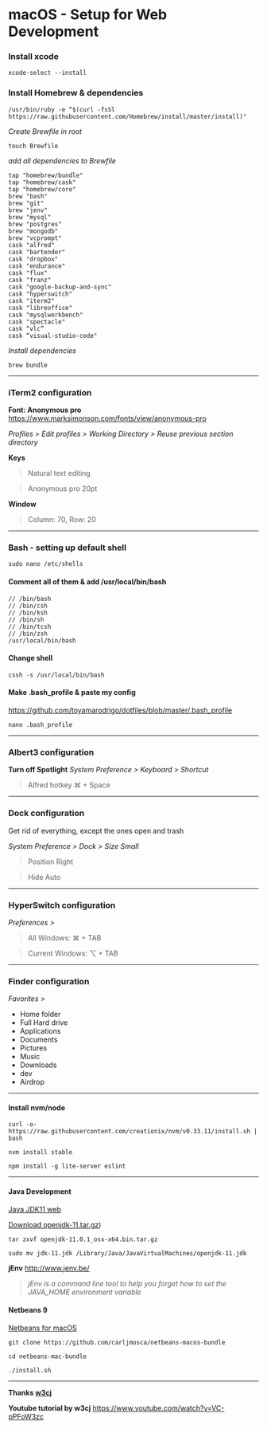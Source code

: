 # macOS - Setup for Web Development
### Install xcode
```
xcode-select --install
```

### Install Homebrew & dependencies
```
/usr/bin/ruby -e “$(curl -fsSl https://raw.githubusercontent.com/Homebrew/install/master/install)"
```

*Create Brewfile in root*
```
touch Brewfile
```
*add all dependencies to Brewfile*
```
tap "homebrew/bundle"
tap "homebrew/cask"
tap "homebrew/core"
brew "bash"
brew "git"
brew "jenv"
brew "mysql"
brew "postgres"
brew "mongodb"
brew "vcprompt"
cask "alfred"
cask "bartender"
cask "dropbox"
cask "endurance"
cask "flux"
cask "franz"
cask "google-backup-and-sync"
cask "hyperswitch"
cask "iterm2"
cask "libreoffice"
cask "mysqlworkbench"
cask "spectacle"
cask “vlc”
cask “visual-studio-code"
```
*Install dependencies*
```
brew bundle
```
---

### iTerm2 configuration
**Font: Anonymous pro**
https://www.marksimonson.com/fonts/view/anonymous-pro

*Profiles > Edit profiles > Working Directory > Reuse previous section directory*

**Keys**
> Natural text editing

> Anonymous pro 20pt

**Window**
> Column: 70, Row: 20

---

### Bash - setting up default shell
```
sudo nano /etc/shells
```
#### Comment all of them & add /usr/local/bin/bash
```
// /bin/bash
// /bin/csh
// /bin/ksh
// /bin/sh
// /bin/tcsh
// /bin/zsh
/usr/local/bin/bash
```

#### Change shell
```
cssh -s /usr/local/bin/bash
```

#### Make .bash_profile & paste my config
https://github.com/toyamarodrigo/dotfiles/blob/master/.bash_profile
```
nano .bash_profile
```

---
### Albert3 configuration
**Turn off Spotlight**
*System Preference > Keyboard > Shortcut*

> Alfred hotkey ⌘ + Space

---

### Dock configuration
Get rid of everything, except the ones open and trash

*System Preference > Dock > Size Small*
> Position Right

> Hide Auto

---

### HyperSwitch configuration
*Preferences >*
> All Windows: ⌘ + TAB

> Current Windows: ⌥ + TAB

---

### Finder configuration
*Favorites >*

* Home folder
* Full Hard drive
* Applications
* Documents
* Pictures
* Music
* Downloads
* dev
* Airdrop

---

#### Install nvm/node

```
curl -o- https://raw.githubusercontent.com/creationix/nvm/v0.33.11/install.sh | bash
```
```
nvm install stable
```
```
npm install -g lite-server eslint
```
---
#### Java Development

[Java JDK11 web](https://jdk.java.net/11/)

[Download openjdk-11.tar.gz](https://download.java.net/java/GA/jdk11/13/GPL/openjdk-11.0.1_osx-x64_bin.tar.gz))

```
tar zxvf openjdk-11.0.1_osx-x64.bin.tar.gz
```

```
sudo mv jdk-11.jdk /Library/Java/JavaVirtualMachines/openjdk-11.jdk
```

**jEnv**
http://www.jenv.be/

> *jEnv is a command line tool to help you forget how to set the JAVA_HOME environment variable*

#### Netbeans 9
[Netbeans for macOS](https://github.com/carljmosca/netbeans-macos-bundle
)

```
git clone https://github.com/carljmosca/netbeans-macos-bundle
```
```
cd netbeans-mac-bundle

./install.sh
```

---

**Thanks [w3cj](https://github.com/w3cj)**

**Youtube tutorial by w3cj**
https://www.youtube.com/watch?v=VC-pPFoW3zc
